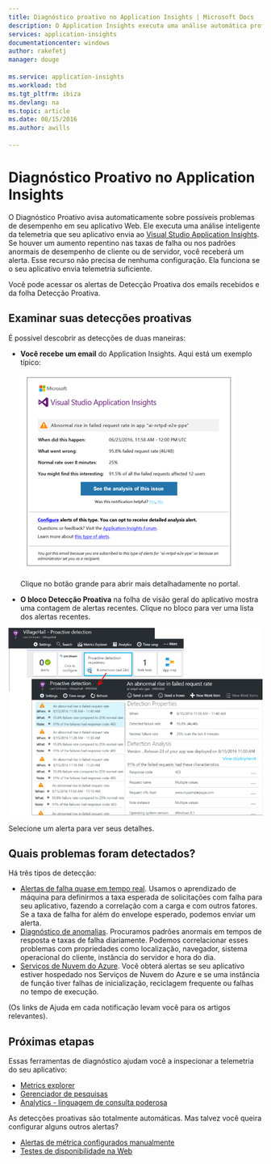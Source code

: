 ```yaml
---
title: Diagnóstico proativo no Application Insights | Microsoft Docs
description: O Application Insights executa uma análise automática profunda de telemetria do seu aplicativo e o avisará sobre possíveis problemas de desempenho.
services: application-insights
documentationcenter: windows
author: rakefetj
manager: douge

ms.service: application-insights
ms.workload: tbd
ms.tgt_pltfrm: ibiza
ms.devlang: na
ms.topic: article
ms.date: 08/15/2016
ms.author: awills

---
```

# Diagnóstico Proativo no Application Insights
 O Diagnóstico Proativo avisa automaticamente sobre possíveis problemas de desempenho em seu aplicativo Web. Ele executa uma análise inteligente da telemetria que seu aplicativo envia ao [Visual Studio Application Insights](app-insights-overview.md). Se houver um aumento repentino nas taxas de falha ou nos padrões anormais de desempenho de cliente ou de servidor, você receberá um alerta. Esse recurso não precisa de nenhuma configuração. Ela funciona se o seu aplicativo envia telemetria suficiente.

Você pode acessar os alertas de Detecção Proativa dos emails recebidos e da folha Detecção Proativa.

## Examinar suas detecções proativas
É possível descobrir as detecções de duas maneiras:

* **Você recebe um email** do Application Insights. Aqui está um exemplo típico:
  
    ![Alerta de email](./media/app-insights-proactive-diagnostics/03.png)
  
    Clique no botão grande para abrir mais detalhadamente no portal.
* **O bloco Detecção Proativa** na folha de visão geral do aplicativo mostra uma contagem de alertas recentes. Clique no bloco para ver uma lista dos alertas recentes.

![Exibir detecções recentes](./media/app-insights-proactive-diagnostics/04.png)

Selecione um alerta para ver seus detalhes.

## Quais problemas foram detectados?
Há três tipos de detecção:

* [Alertas de falha quase em tempo real](app-insights-proactive-failure-diagnostics.md). Usamos o aprendizado de máquina para definirmos a taxa esperada de solicitações com falha para seu aplicativo, fazendo a correlação com a carga e com outros fatores. Se a taxa de falha for além do envelope esperado, podemos enviar um alerta.
* [Diagnóstico de anomalias](app-insights-proactive-anomaly-diagnostics.md). Procuramos padrões anormais em tempos de resposta e taxas de falha diariamente. Podemos correlacionar esses problemas com propriedades como localização, navegador, sistema operacional do cliente, instância do servidor e hora do dia.
* [Serviços de Nuvem do Azure](https://azure.microsoft.com/blog/proactive-notifications-on-cloud-service-issues-with-azure-diagnostics-and-application-insights/). Você obterá alertas se seu aplicativo estiver hospedado nos Serviços de Nuvem do Azure e se uma instância de função tiver falhas de inicialização, reciclagem frequente ou falhas no tempo de execução.

(Os links de Ajuda em cada notificação levam você para os artigos relevantes).

## Próximas etapas
Essas ferramentas de diagnóstico ajudam você a inspecionar a telemetria do seu aplicativo:

* [Metrics explorer](app-insights-metrics-explorer.md)
* [Gerenciador de pesquisas](app-insights-diagnostic-search.md)
* [Analytics - linguagem de consulta poderosa](app-insights-analytics-tour.md)

As detecções proativas são totalmente automáticas. Mas talvez você queira configurar alguns outros alertas?

* [Alertas de métrica configurados manualmente](app-insights-alerts.md)
* [Testes de disponibilidade na Web](app-insights-monitor-web-app-availability.md)

<!---HONumber=AcomDC_0907_2016-->